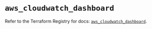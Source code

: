 # `aws_cloudwatch_dashboard`

Refer to the Terraform Registry for docs: [`aws_cloudwatch_dashboard`](https://registry.terraform.io/providers/hashicorp/aws/6.11.0/docs/resources/cloudwatch_dashboard).
